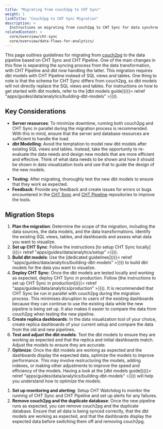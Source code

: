 ```yaml
---
title: "Migrating from couch2pg to CHT Sync"
weight: 1
linkTitle: "Couch2pg to CHT Sync Migration"
description: >
  Instructions on migrating from couch2pg to CHT Sync for data synchronization and analytics.
relatedContent: >
  core/overview/cht-sync
  core/overview/data-flows-for-analytics/
---
```


This page outlines guidelines for migrating from [couch2pg](https://github.com/medic/cht-couch2pg) to the data pipeline based on CHT Sync and CHT Pipeline. One of the main changes in this flow is separating the syncing process from the data transformation, with CHT Pipeline and dbt now handling the latter. This migration requires dbt models with CHT Pipeline instead of SQL views and tables. One thing to note is that the schema for CHT Sync differs from couch2pg, so dbt models will not directly replace the SQL views and tables. For instructions on how to get started with dbt models, refer to the [dbt models guide](({{< relref "apps/guides/data/analytics/building-dbt-models" >}})).

## Key Considerations
- **Server resources**: To minimize downtime, running both couch2pg and CHT Sync in parallel during the migration process is recommended. With this in mind, ensure that the server and database resources are sufficient to handle the load.
- **dbt Modelling**: Avoid the temptation to model new dbt models after existing SQL views and tables. Instead, take the opportunity to re-evaluate the data needs and design new models that are more efficient and effective. Think of what data needs to be shown and how it should be shown in data visualization tools and use that to guide the design of the new models.
<!-- TODO: Link to docs for testing dbt models once they are ready -->
- **Testing**: After migrating, thoroughly test the new dbt models to ensure that they work as expected.
- **Feedback**: Provide any feedback and create issues for errors or bugs encountered in the [CHT Sync](https://github.com/medic/cht-sync) and [CHT Pipeline](https://github.com/medic/cht-pipeline/) repositories to improve the tools.

## Migration Steps
1. **Plan the migration**: Determine the scope of the migration, including the data sources, the data models, and the data transformations. Identify the existing SQL views, tables, and dashboards and assess what data you want to visualize. 
1. **Set up CHT Sync**: Follow the instructions [to setup CHT Sync locally](({{< relref "apps/guides/data/analytics/setup" >}})).
1. **Build dbt models**:  Use the [dedicated guidelines](({{< relref "apps/guides/data/analytics/building-dbt-models" >}})) to build dbt models for the data you want to visualize.
1. **Deploy CHT Sync**: Once the dbt models are tested locally and working as expected, deploy CHT Sync in production. Follow [the instructions to set up CHT Sync in production](({{< relref "apps/guides/data/analytics/production" >}})). It is recommended that CHT Sync be run in parallel with couch2pg during the migration process. This minimises disruption to users of the existing dashboards because they can continue to use the existing data while the new pipeline is being set up. It also makes it easier to compare the data from couch2pg when testing the new pipeline.
1. **Create replica dashboards**: In the data visualization tool of your choice, create replica dashboards of your current setup and compare the data from the old and new pipelines.
1. **Test and adjust the dbt models**: Test the dbt models to ensure they are working as expected and that the replica and initial dashboards match. Adjust the models to ensure they are accurate.
1. **Optimize**: Once the dbt models are working as expected and the dashboards display the expected data, optimize the models to improve performance. This may involve restructuring the models, adding indexes, or making other adjustments to improve the speed and efficiency of the models. Having a look at the [dbt models guide](({{< relref "apps/guides/data/analytics/building-dbt-models" >}})) will help you understand how to optimize the models.
<!-- TODO: Link to docs for setting up CHT Watchdog once they are ready -->
1. **Set up monitoring and alerting**: Setup CHT Watchdog to monitor the running of CHT Sync and CHT Pipeline and set up alerts for any failures.
1. **Remove couch2pg and the duplicate database**: Once the new pipeline runs as expected, you can remove couch2pg and the duplicate database. Ensure that all data is being synced correctly, that the dbt models are working as expected, and that the dashboards display the expected data before switching them off and removing couch2pg.
